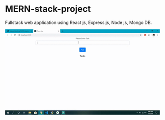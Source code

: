 # MERN-stack-project
Fullstack web application using React js, Express js, Node js, Mongo DB.

![](Demo.gif)
